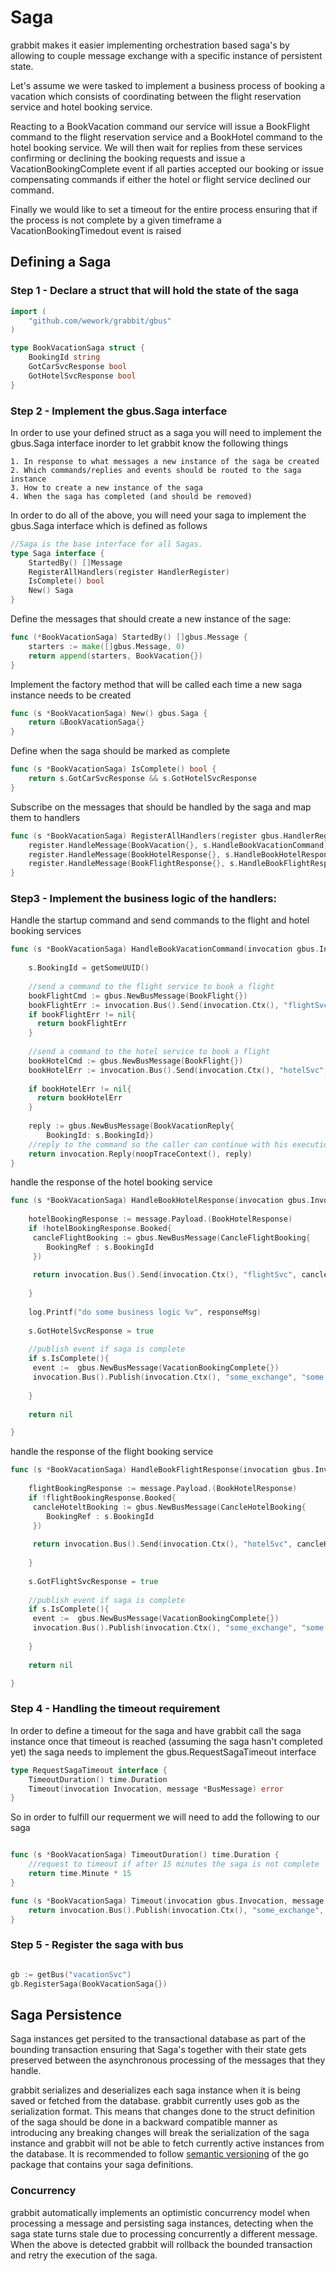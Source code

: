 # Saga

grabbit makes it easier implementing orchestration based saga's by allowing to couple message exchange with a specific instance of persistent state.

Let's assume we were tasked to implement a business process of booking a vacation which consists of coordinating between the flight reservation service and hotel booking service.

Reacting to a BookVacation command our service will issue a BookFlight command to the flight reservation service and a BookHotel command to the hotel booking service.
We will then wait for replies from these services confirming or declining the booking requests and issue a VacationBookingComplete event if all parties accepted our booking or issue compensating commands if either the hotel or flight service declined our command.

Finally we would like to set a timeout for the entire process ensuring that if the process is not complete by a given timeframe a VacationBookingTimedout event is raised


## Defining a Saga

### Step 1 - Declare a struct that will hold the state of the saga
```go
import (
	"github.com/wework/grabbit/gbus"
)

type BookVacationSaga struct {
	BookingId string
	GotCarSvcResponse bool
	GotHotelSvcResponse bool
}
```

### Step 2 - Implement the gbus.Saga interface

In order to use your defined struct as a saga  you will need to implement the gbus.Saga interface inorder to let grabbit know the following things

	1. In response to what messages a new instance of the saga be created
	2. Which commands/replies and events should be routed to the saga instance
	3. How to create a new instance of the saga
	4. When the saga has completed (and should be removed)

In order to do all of the above, you will need your saga to implement the gbus.Saga interface which is defined as follows

```go
//Saga is the base interface for all Sagas.
type Saga interface {
	StartedBy() []Message
	RegisterAllHandlers(register HandlerRegister)
	IsComplete() bool
	New() Saga
}
```

Define the messages that should create a new instance of the sage:

```go
func (*BookVacationSaga) StartedBy() []gbus.Message {
	starters := make([]gbus.Message, 0)
	return append(starters, BookVacation{})
}
```
Implement the factory method that will be called each time a new saga instance needs to be created

```go
func (s *BookVacationSaga) New() gbus.Saga {
	return &BookVacationSaga{}
}
```

Define when the saga should be marked as complete

```go
func (s *BookVacationSaga) IsComplete() bool {
	return s.GotCarSvcResponse && s.GotHotelSvcResponse
}
```

Subscribe on the messages that should be handled by the saga and map them to handlers

```go
func (s *BookVacationSaga) RegisterAllHandlers(register gbus.HandlerRegister) {
	register.HandleMessage(BookVacation{}, s.HandleBookVacationCommand)
	register.HandleMessage(BookHotelResponse{}, s.HandleBookHotelResponse)
	register.HandleMessage(BookFlightResponse{}, s.HandleBookFlightResponse)
}

```

### Step3 - Implement the business logic of the handlers:

Handle the startup command and send commands to the flight and hotel booking services

```go
func (s *BookVacationSaga) HandleBookVacationCommand(invocation gbus.Invocation, message *gbus.BusMessage) error {
	
	s.BookingId = getSomeUUID()
	
	//send a command to the flight service to book a flight
	bookFlightCmd := gbus.NewBusMessage(BookFlight{})
	bookFlightErr := invocation.Bus().Send(invocation.Ctx(), "flightSvc", bookFlightCmd)
	if bookFlightErr != nil{
	  return bookFlightErr
	}
	
	//send a command to the hotel service to book a flight
	bookHotelCmd := gbus.NewBusMessage(BookFlight{})
	bookHotelErr := invocation.Bus().Send(invocation.Ctx(), "hotelSvc", bookHotelCmd)
	
	if bookHotelErr != nil{
	  return bookHotelErr
	}
	
	reply := gbus.NewBusMessage(BookVacationReply{
		BookingId: s.BookingId})
	//reply to the command so the caller can continue with his execution flow	
	return invocation.Reply(noopTraceContext(), reply)
}
```

handle the response of the hotel booking service

```go
func (s *BookVacationSaga) HandleBookHotelResponse(invocation gbus.Invocation, message *gbus.BusMessage) error {
	
	hotelBookingResponse := message.Payload.(BookHotelResponse)
	if !hotelBookingResponse.Booked{
	 cancleFlightBooking := gbus.NewBusMessage(CancleFlightBooking{
	 	BookingRef : s.BookingId
	 })
	 
	 return invocation.Bus().Send(invocation.Ctx(), "flightSvc", cancleFlightBooking)
	
	}
	
	log.Printf("do some business logic %v", responseMsg)
	
	s.GotHotelSvcResponse = true
	
	//publish event if saga is complete
	if s.IsComplete(){
	 event :=  gbus.NewBusMessage(VacationBookingComplete{})
	 invocation.Bus().Publish(invocation.Ctx(), "some_exchange", "some.topic", event )
	
	}
	
	return nil

}
```

handle the response of the flight booking service

```go
func (s *BookVacationSaga) HandleBookFlightResponse(invocation gbus.Invocation, message *gbus.BusMessage) error {
	
	flightBookingResponse := message.Payload.(BookHotelResponse)
	if !flightBookingResponse.Booked{
	 cancleHoteltBooking := gbus.NewBusMessage(CancleHotelBooking{
	 	BookingRef : s.BookingId
	 })
	 
	 return invocation.Bus().Send(invocation.Ctx(), "hotelSvc", cancleHoteltBooking)
	
	}
	
	s.GotFlightSvcResponse = true
	
	//publish event if saga is complete
	if s.IsComplete(){
	 event :=  gbus.NewBusMessage(VacationBookingComplete{})
	 invocation.Bus().Publish(invocation.Ctx(), "some_exchange", "some.topic", event )
	
	}
	
	return nil

}
```
### Step 4 - Handling the  timeout requirement

In order to define a timeout for the saga and have grabbit call the saga instance once that timeout is reached (assuming the saga hasn't completed yet) the saga needs to implement the gbus.RequestSagaTimeout interface

```go
type RequestSagaTimeout interface {
	TimeoutDuration() time.Duration
	Timeout(invocation Invocation, message *BusMessage) error
}
```

So in order to fulfill our requerment we will need to add the following to our saga

```go

func (s *BookVacationSaga) TimeoutDuration() time.Duration {
	//request to timeout if after 15 minutes the saga is not complete
	return time.Minute * 15
}

func (s *BookVacationSaga) Timeout(invocation gbus.Invocation, message *gbus.BusMessage) error {
	return invocation.Bus().Publish(invocation.Ctx(), "some_exchange", "some.topic.1", gbus.NewBusMessage(VacationBookingTimedOut{}))
}

```


### Step 5 - Register the saga with bus
```go

gb := getBus("vacationSvc")
gb.RegisterSaga(BookVacationSaga{})

```

## Saga Persistence

Saga instances get persited to the transactional database as part of the bounding transaction ensuring that Saga's together with their state gets preserved between the asynchronous processing of the messages that they handle.

grabbit serializes and deserializes each saga instance when it is being saved or fetched from the database. grabbit currently uses gob as the serialization format.
This means that changes done to the struct definition of the saga should be done in a backward compatible manner as introducing any breaking changes will break the serialization of the saga instance and grabbit will not be able to fetch currently active instances from the database.
It is recommended to follow [semantic versioning](https://semver.org/) of the go package that contains your saga definitions.

### Concurrency

grabbit automatically implements an optimistic concurrency model when processing a message and persisting saga instances, detecting when the saga state turns stale due to processing concurrently a different message.
When the above is detected grabbit will rollback the bounded transaction and retry the execution of the saga.
